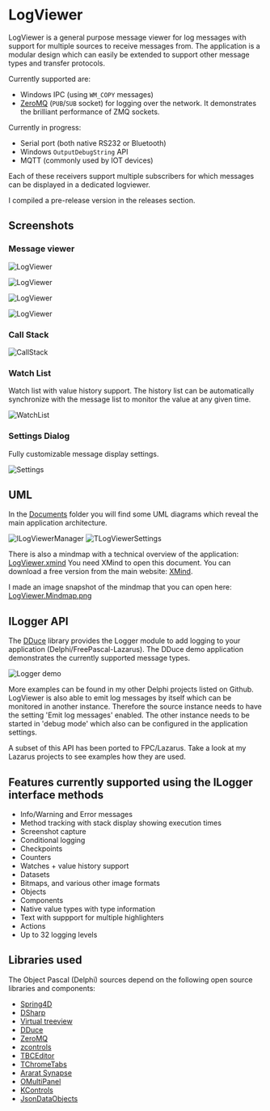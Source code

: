 # LogViewer

LogViewer is a general purpose message viewer for log messages with support for multiple sources to receive messages from. The application is a modular design which can easily be extended to support other message types and transfer protocols.

Currently supported are:

* Windows IPC (using ``WM_COPY`` messages)
* [ZeroMQ](https://github.com/zeromq/libzmq) (`PUB`/`SUB` socket) for logging over the network. It demonstrates the brilliant performance of ZMQ sockets.

Currently in progress:
* Serial port (both native RS232 or Bluetooth)
* Windows ``OutputDebugString`` API
* MQTT (commonly used by IOT devices)

Each of these receivers support multiple subscribers for which messages can be displayed in a dedicated logviewer.

I compiled a pre-release version in the releases section.

## Screenshots

### Message viewer

![LogViewer](https://github.com/beNative/LogViewer/blob/master/Images/LogViewer.png)

![LogViewer](https://github.com/beNative/LogViewer/blob/master/Images/LogViewer1.png)

![LogViewer](https://github.com/beNative/LogViewer/blob/master/Images/LogViewer2.png)

![LogViewer](https://github.com/beNative/LogViewer/blob/master/Images/LogViewer3.png)

### Call Stack

![CallStack](https://github.com/beNative/LogViewer/blob/master/Images/LogViewer.CallStack.png)

### Watch List

Watch list with value history support. The history list can be automatically synchronize with the message list to monitor the value at any given time.

![WatchList](https://github.com/beNative/LogViewer/blob/master/Images/LogViewer.WatchList.png)

### Settings Dialog

Fully customizable message display settings.

![Settings](https://github.com/beNative/LogViewer/blob/master/Images/LogViewer.SettingsDialog.png)

## UML

In the [Documents](https://github.com/beNative/LogViewer/tree/master/Documents) folder you will find some UML diagrams which reveal the main application architecture. 

![ILogViewerManager](https://github.com/beNative/LogViewer/blob/master/Images/LogViewer.ILogViewerManager.png)
![TLogViewerSettings](https://github.com/beNative/LogViewer/blob/master/Images/LogViewer.TLogViewerSettings.png)

There is also a mindmap with a technical overview of the application: [LogViewer.xmind](https://github.com/beNative/LogViewer/blob/master/Documents/LogViewer.xmind)
You need XMind to open this document. You can download a free version from the main website: [XMind](https://www.xmind.net/).

I made an image snapshot of the mindmap that you can open here: [LogViewer.Mindmap.png](https://raw.githubusercontent.com/beNative/LogViewer/master/Documents/LogViewer.Mindmap.png)

## ILogger API

The [DDuce](http://github.com/beNative/dduce) library provides the Logger module to add logging to your application (Delphi/FreePascal-Lazarus).
The DDuce demo application demonstrates the currently supported message types.

![Logger demo](https://github.com/beNative/LogViewer/blob/master/Wiki/DDuce%20Logger24-10-2018%2022-12-44.png)

More examples can be found in my other Delphi projects listed on Github. LogViewer is also able to emit log messages by itself which can be monitored in another instance. Therefore the source instance needs to have the setting 'Emit log messages' enabled. The other instance needs to be started in 'debug mode' which also can be configured in the application settings.

A subset of this API has been ported to FPC/Lazarus. Take a look at my Lazarus projects to see examples how they are used.

## Features currently supported using the ILogger interface methods
- Info/Warning and Error messages
- Method tracking with stack display showing execution times
- Screenshot capture
- Conditional logging
- Checkpoints
- Counters
- Watches + value history support
- Datasets
- Bitmaps, and various other image formats
- Objects
- Components
- Native value types with type information
- Text with suppport for multiple highlighters
- Actions
- Up to 32 logging levels

## Libraries used
The Object Pascal (Delphi) sources depend on the following open source libraries and components:
  * [Spring4D](http://bitbucket.org/sglienke/spring4d)
  * [DSharp](http://bitbucket.org/sglienke/dsharp)
  * [Virtual treeview](http://github.com/Virtual-TreeView/Virtual-TreeView)
  * [DDuce](http://github.com/beNative/dduce)
  * [ZeroMQ](http://github.com/beNative/Delphi-ZeroMQ)
  * [zcontrols](http://github.com/beNative/zcontrols)
  * [TBCEditor](http://github.com/beNative/TBCEditor)
  * [TChromeTabs](http://github.com/norgepaul/TChromeTabs)
  * [Ararat Synapse](http://github.com/beNative/synapse)
  * [OMultiPanel](http://github.com/beNative/omultipanel)
  * [KControls](http://github.com/beNative/kcontrols)
  * [JsonDataObjects](http://github.com/ahausladen/JsonDataObjects)
